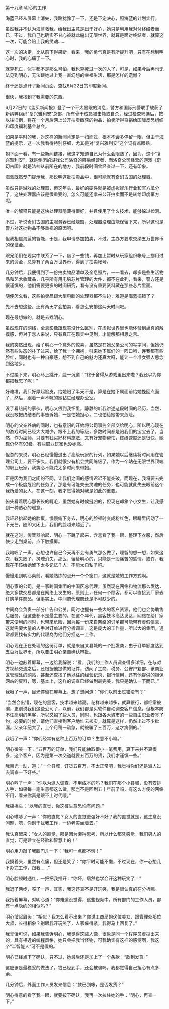 第十九章 明心的工作


海蓝已经从屏幕上消失，我略犹豫了一下，还是下定决心，照海蓝的计划实行。

虽然我并不认为海蓝救我，给我出主意是出于好心，她只是利用我对付终结者而已，不过，我自己也确实不甘心被就此逼出无限世界，就算是面对终结者，就算这一次，可能会赔上我的灵魂……

这一次的决定，比从前下得果断，看来，我的勇气真是有所提升吧，只有在想到明心时，我的心痛了一下。

就算死亡，似乎都不是那么可怕，我也算死过一次的人了，可是，如果今后再也无法见到明心，无法跟她过上我一直幻想的幸福生活，那是怎样的遗憾？

终于还是点开了新闻页面，查找6月22日的印度新闻。

很快，我找到了我需要的东西。

6月22日的《孟买新闻报》登了一个不太显眼的消息，警方和国际刑警联手破获了新纳粹组织“复兴雅利安”总部，所有骨干成员被击毙或自杀，经过检查筛选后，按以往旧例，将在一个月后网上公开拍卖缴获的物品，拍卖所得将捐给国际反恐组织和印度福利基金总会。

如果是平时的我，对这样的新闻肯定是一扫而过，根本不会多停留一眼，但由于海蓝的提示，这一次我看得特别仔细，尤其是对“复兴雅利安”这个词有点眼熟。

朝下面一看，有一些新闻链接，我这才知道自己为什么会眼熟了，因为，这个“复兴雅利安”，就是倒闭的游戏公司洛奇的幕后经营者，而洛奇公司经营的游戏《奇幻古国》就是法神从前所在的地方，我前段时间曾经查过一下，还有印象。

海蓝既然专门提示我，那说明这批拍卖品中，很可能就有奇幻古国的处理器。

虽然只是游戏的处理器，但这年头，最好的硬件就是被虚拟娱乐行业和军方瓜分了，这块处理器应该是很重要的，怎么可能还拿来公开拍卖而不是转给印度军方呢。

唯一的解释只能是这块处理器隐藏得很好，并且使用了什么技术，能够躲过检测。

不过，听说奇幻古国的主服务器已经烧毁，处理器没理由能保留下来，所以这也是警方对这批物品不够重视的原因吧。

但我相信海蓝的智能，于是，我申请参加拍卖，不过，主办方要求交纳五万世界币的保证金。

跟兄弟们在现实中联系了一下，借了一些钱，再加上暂时从玩家组织帐号上挪用过来的资金，总算有了两百万世界币，得到了拍卖帐号。

几分钟后，我便得到了一份拍卖物品清单及全息照片，一一看去，却多是些生活物品和艺术收藏品，几乎所有用电脑芯片管理的大件，都不在此列，看来，警方还是很谨慎的，他们需要更多的时间研究，看有没有重要资料藏在那些芯片里面。

随便怎么看，这些拍卖品跟大型电脑的处理器都不沾边，难道是海蓝搞错了？

先不去想这些，还有两天才会拍卖，看怎么安排这两天时间吧。

现在最想做的，就是去找明心。

虽然现在的网络，全息影像跟现实没什么区别，在虚拟世界里也能体验到逼真的触摸感，但对于恋人来说，只有真正在现实中见到，才能解那相思之苦。

我的突然出现，给了明心一个意外的惊喜，虽然是在她父亲公司的写字间，但她仍然有些失态的扑了过来，给了我一个拥抱，引来她下属们的一阵口哨，连我都有些脸红，同时也有一种自豪感，想不到自己的魅力还真大呀，能让一个准女强人思念到这地步。

不过接下来，明心马上跳开，脸一沉道：“终于舍得从游戏里出来啦？我还以为你都把我忘了呢！”

好难堪，我只好厚起脸皮，给她赔了半天不是，算是在她下属面前给她挽回点面子，然后，跟着一声不吭的她钻进经理办公室。

没了看热闹的家伙，明心又偎到我怀里，静静的听我讲述这段时间的经历，当然，我没敢把终结者的事告诉她，一是怕她担心，二也怕给她带来危险。

明心的父亲养病的同时，也有意识的开始将公司事务全部交给明心，所以明心现在的游戏时间已经大大减少，跟不上我的等级，多数时间都是陪我们的宝宝去了，当然，作为巫师，只要有钱买好材料施法，又有好宠物帮忙，练级速度还是很快，她现仍然有93级，有些职业玩家也没她高。

但总的来说，明心已经慢慢退出了高级玩家的行列，如果她以后继续将时间用在管理公司上，要不多久，我们就很少有机会共同练级了，作为一个站在无限世界顶端的职业玩家，我势必不能花太多时间来带她。

正是因为我们之间的不同，让我们之间的感情迟迟不能突破，而现在，我将要去完成一个极度危险的任务了，那是有可能失去灵魂的任务，也可能就此失去眼前这个我所爱的女人，在这一刻，我才觉得她对我是如此的重要。

俯头看着明心那长长的睫毛，虽然她有时候挺凶的，但现在却象个小女生，让我感到一种透心的暖意。

我轻轻抬起她的脸蛋，慢慢俯下身去，明心的脸顿时变成粉红色，眼睛里闪动了一下光芒，随即又闭上，我们的脸越来越近了。

就在这时，传音器响起，明心一下跳了起来，含羞看了我一眼，整理下衣服，然后快步走到桌前，点下触摸屏。

我暗叹了一声，心想也许自己今天再不会有勇气那么做了，理智的想一想，如果这次，我失败了，灵魂消失，那么，留给明心的，只能是一段痛苦的感情。或许，我现在不该给她留下太多记忆？人，不能太自私了吧。

慢慢走到明心桌前，看她熟练的点开一个个窗口，这就是她的工作方式啊。

明心家的公司，是一家跨国集团的中国区总代理，虽然现在网络和物流那么发达，绝大多数交易都是在网络上发生的，原则上，任何一个顾客，都可以直接到厂家去订购单件商品，但事实上，中间商代理商还是不可缺少的。

中间商会负责一部分广告和公关，同时也握有一些大的客户资源，他们也会协助售后服务，但这些都不是最主要的。在这个年代，黑客技术高达发达，网络在给厂家带来便利的同时，也带来危险，因为每一份来自网络的订单都可能带有虚假信息，这就需要大量的人手对订单进行分析调查，这是庞大的工作量，所以大的集团，通常都要找有实力的代理商为他们分担这一工作。

明心现在正在处理的这份订单，就是来自某县城的一个批发商，由于订单额度达到五百万世界币，所以要由明心亲自确认审批。

明心一边敲着屏幕，一边给我解说：“看，我们的工作人员调查得多详细，在与对方视频交流之后，还根据他提供的证件，访问了工商、税务、公安户籍部、该商业区管理处的网站，甚至还查找了他以往的经营记录，银行信用，还有他提供的担保网站的资料，嗯，基本上，这样的调查已经做到最完美，我只是确认一下而已。”

我哦了一声，目光停留在屏幕上，想了想问道：“你们以前出过错没有？”

“当然会出错，现在的黑客，技术越来越高，花样越来越多，就算银行，都经常被骗，更别说我们这些公司了，以前，我们都是买软件自动调查客户信息，但根本防不住高明的黑客，所以又招了些人员，同时，也跟各大城市的一些自由职业者签了约，必要的时候，请他们直接到客户地址去核实，就算是这样，仍然出过不少纰漏。父亲年纪大了，上个月稍一疏忽，就被骗了三百万，这才病倒的。”

我哦了一声：“你们经常有这种上百万的订单？生意不小嘛。”

明心微笑一下：“五百万的订单，我们只能抽取很小一笔费用，算下来并不算很多，这个客户，因为是第一次交道就要五百万的货，我们才谨慎一些。”

我目光一动，道：“一个县城，订货五百万，不太正常吧，我觉得你们还是派人过去调查一下好些。”

明心哼了一声：“你以为派人调查，不用成本的吗？我们在那个小县城，没有安排人手，如果每一笔生意都这么做，那岂不是回到五十年前了吗，有这么方便的网络不用，看来你真是跟不上时代哦。”

我摇摇头：“以我的直觉，你这桩生意恐怕有问题。”

明心噗哧了一声：“你的直觉？女人的直觉更强好不好？我的直觉就是，这生意没问题，嗯，你别干扰我工作，一边老实坐着去。”

我认真起来：“女人的直觉，那是因为懒得思考，所以什么都凭感觉，我们男人的直觉，可是建立在经验和智慧上的！”

明心用力敲了我脑门儿一下：“我可一点都不懒！”

我摸着头，虽然有点痛，但还是笑了：“你平时可能不懒，不过现在，你一心想几下办完工作，跟我……”

明心脸顿时通红，一把把我推开：“你坏，居然也学会开这种玩笑了！”

我退了两步，咳了一声，其实，我这还真不是开玩笑，我是很认真的在分析嘛。

我指着屏幕，对明心道：“你难道没觉得，这些视频中，所有部门的工作人员，都有一点隐约的相似吗？”

明心皱起眉头：“相似？我怎么看不出来？你说工商局的这位美女，跟管理处那位大叔，长得相象？别跟我开玩笑了，人家催得紧，我得马上回复了。”

我无话可说，如果我告诉明心，我觉得这些人像，很象是同一个程序员虚拟出来的，具有相近的编程风格，她只会把我当怪物，可我确实有这样的感觉啊，我这个“半智能人”可不是假的。

明心已经点下了确认，只不过，她最后还是加上了一个条款：“款到发货。”

这应该是最稳妥的做法了，钱已经到手，还会被骗吗，我都觉得自己担心有点多余。

几分钟后，外面工作人员发来信息：“款已到帐，是否发货？”

明心得意的看了我一眼，就要按下确认，我再一次拉住她的手：“明心，再查一下。”





